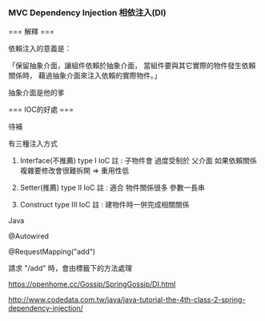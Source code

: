 ### MVC Dependency Injection 相依注入(DI) ###

=== 解釋 ===

依賴注入的意義是：

「保留抽象介面，讓組件依賴於抽象介面，
當組件要與其它實際的物件發生依賴關係時，
藉過抽象介面來注入依賴的實際物件。」

抽象介面是他的爹

=== IOC的好處 ===

待補


有三種注入方式

1. Interface(不推薦)
type I IoC
註 : 
子物件會 過度受制於 父介面
如果依賴關係複雜要修改會很難拆開 => 重用性低


2. Setter(推薦)
type II IoC
註 : 適合 物件關係很多 參數一長串

3. Construct
type III IoC
註 : 建物件時一併完成相關關係



Java

@Autowired

@RequestMapping("add")

請求 "/add" 時，會由標籤下的方法處理






https://openhome.cc/Gossip/SpringGossip/DI.html

http://www.codedata.com.tw/java/java-tutorial-the-4th-class-2-spring-dependency-injection/